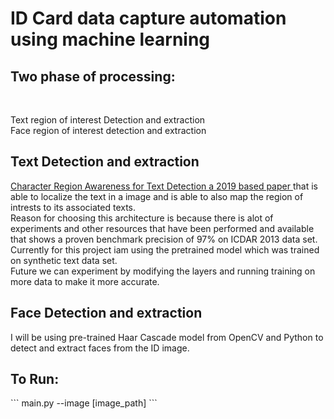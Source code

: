 # ID Card data capture automation using machine learning

<h2>Two phase of processing:</h2><br>

Text region of interest Detection and extraction<br>
Face region of interest detection and extraction<br>

<h2>Text Detection and extraction</h2>
<a href=https://arxiv.org/pdf/1904.01941v1.pdf>Character Region Awareness for Text Detection a 2019 based paper </a>that is able to localize the text in a image and is able to also map the region of intrests to its associated texts.<br>
Reason for choosing this architecture is because there is alot of experiments and other resources that have been performed and available that shows a proven benchmark precision of 97% on ICDAR 2013 data set.<br>
Currently for this project iam using the pretrained model which was trained on synthetic text data set.<br>
Future we can experiment by modifying the layers and running training on more data to make it more accurate.<br>

<h2>Face Detection and extraction</h2>
I will be using pre-trained Haar Cascade model from OpenCV and Python to detect and extract faces from the ID image.<br>


<h2>To Run:</h2>
```
main.py --image [image_path]
```
